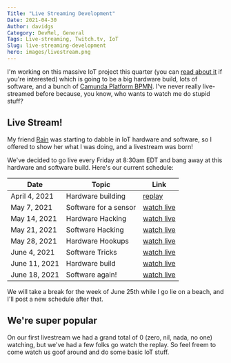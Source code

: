 ```yaml
---
Title: "Live Streaming Development"
Date: 2021-04-30
Author: davidgs
Category: DevRel, General
Tags: Live-streaming, Twitch.tv, IoT
Slug: live-streaming-development
hero: images/livestream.png
---
```


I'm working on this massive IoT project this quarter (you can [read about it](/posts/category/camunda/iot-project) if you're interested) which is going to be a big hardware build, lots of software, and a bunch of [Camunda Platform BPMN](https://camunda.com?ref=davidgsiot). I've never really live-streamed before because, you know, who wants to watch me do stupid stuff?

## Live Stream!

My friend [Rain](https://twitter.com/rainleander) was starting to dabble in IoT hardware and software, so I offered to show her what I was doing, and a livestream was born!

We've decided to go live every Friday at 8:30am EDT and bang away at this hardware and software build. Here's our current schedule:

| Date | Topic | Link |
|------|-------|------|
| April 4, 2021| Hardware building | [replay](https://www.twitch.tv/videos/1005977038) |
| May 7, 2021 | Software for a sensor | [watch live](https://twitch.tv/davidgsiot) |
| May 14, 2021 | Hardware Hacking | [watch live](https://twitch.tv/davidgsiot) |
| May 21, 2021 | Software Hacking | [watch live](https://twitch.tv/davidgsiot) |
| May 28, 2021 | Hardware Hookups | [watch live](https://twitch.tv/davidgsiot) |
| June 4, 2021 | Software Tricks | [watch live](https://twitch.tv/davidgsiot) |
| June 11, 2021 | Hardware build | [watch live](https://twitch.tv/davidgsiot) |
| June 18, 2021 | Software again! | [watch live](https://twitch.tv/davidgsiot) |

We will take a break for the week of June 25th while I go lie on a beach, and I'll post a new schedule after that.

## We're super popular

On our first livestream we had a grand total of 0 (zero, nil, nada, no one) watching, but we've had a few folks go watch the replay. So feel freem to come watch us goof around and do some basic IoT stuff.